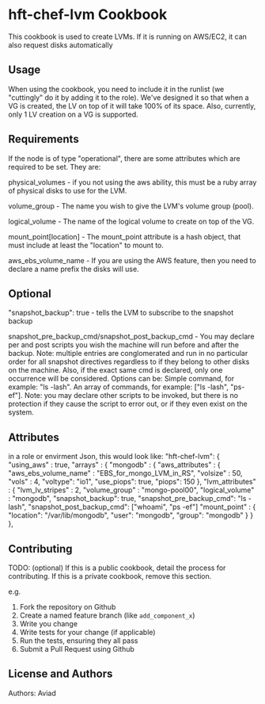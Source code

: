 hft-chef-lvm Cookbook
=====================
This cookbook is used to create LVMs. If it is running on AWS/EC2, it can also request disks automatically

Usage
-----
When using the cookbook, you need to include it in the runlist (we "cuttingly" do it by adding it to the role).
We've designed it so that when a VG is created, the LV on top of it will take 100% of its space. Also, currently, only 1 LV creation on a VG is supported.

Requirements
------------
If the node is of type "operational", there are some attributes which are required to be set. They are:

physical_volumes - if you not using the aws ability, this must be a ruby array of physical disks to use for the LVM. 

volume_group - The name you wish to give the LVM's volume group (pool).

logical_volume - The name of the logical volume to create on top of the VG.

mount_point[location] - The mount_point attribute is a hash object, that must include at least the "location" to mount to.

aws_ebs_volume_name - If you are using the AWS feature, then  you need to declare a name prefix the disks will use.

Optional
------------
"snapshot_backup": true - tells the LVM to subscribe to the snapshot backup

snapshot_pre_backup_cmd/snapshot_post_backup_cmd - You may declare per and post scripts you wish the machine will run before and after the backup. Note: multiple entries are conglomerated and run in no particular order for all snapshot directives regardless to if they belong to other disks on the machine. Also, if the exact same cmd is declared, only one occurrence will be considered. Options can be: Simple command, for example: "ls -lash". An array of commands, for example: ["ls -lash", "ps-ef"]. Note: you may declare other scripts to be invoked, but there is no protection if they cause the script to error out, or if they even exist on the system.

Attributes
----------
in a role or envirment Json, this would look like:
"hft-chef-lvm": {
    "using_aws" : true,
    "arrays" : {
      "mongodb" : {
        "aws_attributes" : {
          "aws_ebs_volume_name" : "EBS_for_mongo_LVM_in_RS",
          "volsize" : 50,
          "vols" : 4,
          "voltype": "io1",
          "use_piops": true,
          "piops": 150
        },
        "lvm_attributes" : {
          "lvm_lv_stripes" : 2,
          "volume_group" : "mongo-pool00",
          "logical_volume" : "mongodb",
          "snapshot_backup": true,
          "snapshot_pre_backup_cmd": "ls -lash",
          "snapshot_post_backup_cmd": ["whoami", "ps -ef"]
          "mount_point" : {
            "location": "/var/lib/mongodb",
            "user": "mongodb",
            "group": "mongodb"
          }
         }
        },



Contributing
------------
TODO: (optional) If this is a public cookbook, detail the process for contributing. If this is a private cookbook, remove this section.

e.g.
1. Fork the repository on Github
2. Create a named feature branch (like `add_component_x`)
3. Write you change
4. Write tests for your change (if applicable)
5. Run the tests, ensuring they all pass
6. Submit a Pull Request using Github

License and Authors
-------------------
Authors: Aviad
